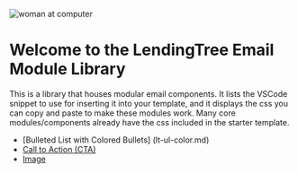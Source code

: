 
![woman at computer](https://s3.amazonaws.com/marketing.lendingtree.com/email/module-library/lt-email-module-library-hero.jpg)
# Welcome to the LendingTree Email Module Library

This is a library that houses modular email components. It lists the VSCode snippet to use for inserting it into your template, and it displays the css you can copy and paste to make these modules work. Many core modules/components already have the css included in the starter template.

- [Bulleted List with Colored Bullets] (lt-ul-color.md)
- [Call to Action (CTA)](lt-cta.md)
- [Image](lt-img.md)
